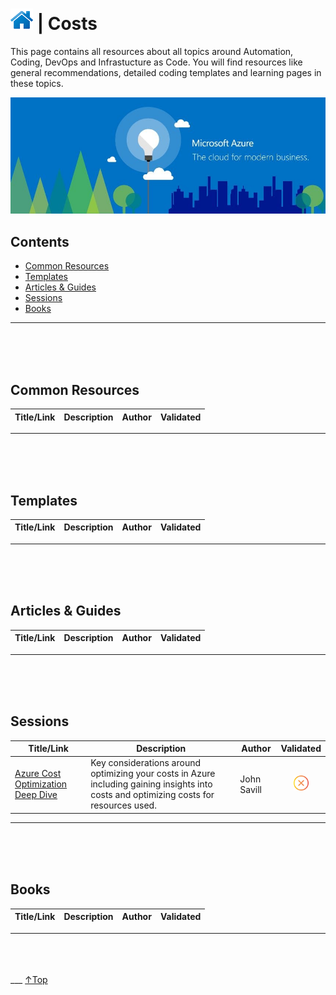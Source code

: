 # [![Home](../img/home.png)](../README.md "Home") | Costs

This page contains all resources about all topics around Automation, Coding, DevOps and Infrastucture as Code.
You will find resources like general recommendations, detailed coding templates and learning pages in these topics.

![Cost](../img/costs.jpg)

## Contents
- [Common Resources](#common-resource)
- [Templates](#templates)
- [Articles & Guides](#articles-&-guides) 
- [Sessions](#sessions)
- [Books](#books)

---------------------------------------------------------------------------------------------
<br/><br/><br/>

## **Common Resources**
| Title/Link | Description| Author         | Validated |
| ---------- | ---------- | :------------- |:---------:|



---------------------------------------------------------------------------------------------
<br/><br/><br/>

## **Templates**
| Title/Link | Description | Author |Validated |
| :--------: | :---------- | :----- |:--------:|




---------------------------------------------------------------------------------------------
<br/><br/><br/>

## **Articles & Guides** 
| Title/Link | Description | Author |Validated |
| :--------: | :---------- | :----- |:---------:|



---------------------------------------------------------------------------------------------
<br/><br/><br/>

## **Sessions**
|               Title/Link                | Description   | Author                   | Validated|
| --------------------------------------- | ------------- | ------------------------ |:--------:|
| [Azure Cost Optimization Deep Dive](https://www.youtube.com/watch?v=RjuTQvGm1zQ&feature=youtu.be) | Key considerations around optimizing your costs in Azure including gaining insights into costs and optimizing costs for resources used. | John Savill | <img src="../img/solid/noCheck.png" title="noCheck" width=24 height=24> |


---------------------------------------------------------------------------------------------
<br/><br/><br/>

## **Books**
| Title/Link | Description | Author |Validated |
| :--------: | :---------- | :----- |:--------:|


---------------------------------------------------------------------------------------------
<br/><br/><br/>___
 <a href="#top" title="Back to the top.">↑Top</a>